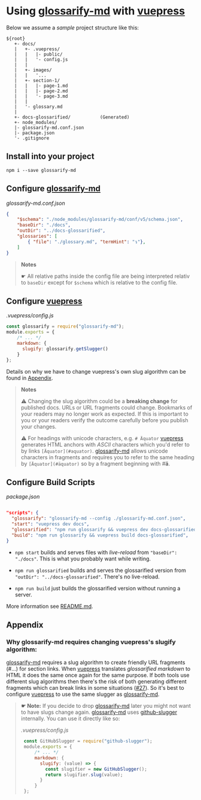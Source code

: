 # Using [glossarify-md] with [vuepress]

Below we assume a *sample* project structure like this:

```
${root}
   +- docs/
   |   +- .vuepress/
   |   |   |- public/
   |   |   '- config.js
   |   |
   |   +- images/
   |   |   '...
   |   +- section-1/
   |   |   |- page-1.md
   |   |   |- page-2.md
   |   |   '- page-3.md
   |   |
   |   '- glossary.md
   |
   +- docs-glossarified/           (Generated)
   +- node_modules/
   |- glossarify-md.conf.json
   |- package.json
   '- .gitignore
```

## Install into your project

```
npm i --save glossarify-md
```

## Configure [glossarify-md]

*glossarify-md.conf.json*
```json
{
    "$schema": "./node_modules/glossarify-md/conf/v5/schema.json",
    "baseDir": "./docs",
    "outDir": "../docs-glossarified",
    "glossaries": [
        { "file": "./glossary.md", "termHint": "↴"},
    ]
}
```

> **Notes**
>
> ☛ All relative paths inside the config file are being interpreted
> relativ to `baseDir` except for `$schema` which is relative to the config file.

## Configure [vuepress]

*.vuepress/config.js*
```js
const glossarify = require("glossarify-md");
module.exports = {
    /* ... */
    markdown: {
      slugify: glossarify.getSlugger()
    }
};
```


Details on why we have to change vuepress's own slug algorithm can be found in [Appendix](#appendix).

> **Notes**
>
> ⚠ Changing the slug algorithm could be a **breaking change** for published docs. URLs or URL fragments could change. Bookmarks of your readers may no longer work as expected. If this is important to you or your readers verify the outcome carefully before you publish your changes.
>
> ⚠ For headings with unicode characters, e.g. `# Äquator` [vuepress] generates HTML anchors with *ASCII* characters which you'd refer to by links `[Äquator](#aquator)`. [glossarify-md] allows unicode characters in fragments and requires you to refer to the same heading by `[Äquator](#äquator)` so by a fragment beginning with #**ä**.

## Configure Build Scripts

*package.json*
```json

"scripts": {
  "glossarify": "glossarify-md --config ./glossarify-md.conf.json",
  "start": "vuepress dev docs",
  "glossarified": "npm run glossarify && vuepress dev docs-glossarified",
  "build": "npm run glossarify && vuepress build docs-glossarified",
}
```
- `npm start` builds and serves files with *live-reload* from `"baseDir": "./docs"`.
This is what you probably want while writing.

- `npm run glossarified` builds and serves the glossarified version from `"outDir": "../docs-glossarified"`. There's no live-reload.

- `npm run build` just builds the glossarified version without running a server.

More information see [README.md](../README.md).



## Appendix

### Why glossarify-md requires changing vuepress's slugify algorithm:

[glossarify-md] requires a slug algorithm to create friendly URL fragments (#...) for section links. When [vuepress] translates *glossarified markdown* to HTML it does the same once again for the same purpose. If both tools use different slug algorithms then there's the risk of both generating different fragments which can break links in some situations ([#27](https://github.com/about-code/glossarify-md/issues/27)). So it's best to configure [vuepress] to use the same slugger as [glossarify-md].

> **☛ Note:** If you decide to drop [glossarify-md] later you might not want to have slugs change again. [glossarify-md] uses [github-slugger](https://npmjs.com/package/github-slugger) internally. You can use it directly like so:
>
>  *.vuepress/config.js*
>  ```js
>   const GitHubSlugger = require("github-slugger");
>   module.exports = {
>       /* ... */
>       markdown: {
>         slugify: (value) => {
>           const slugifier = new GitHubSlugger();
>           return slugifier.slug(value);
>         }
>       }
>   };
>  ```

[vuepress]: https://vuepress.vuejs.org
[glossarify-md]: https://github.com/about-code/glossarify-md

